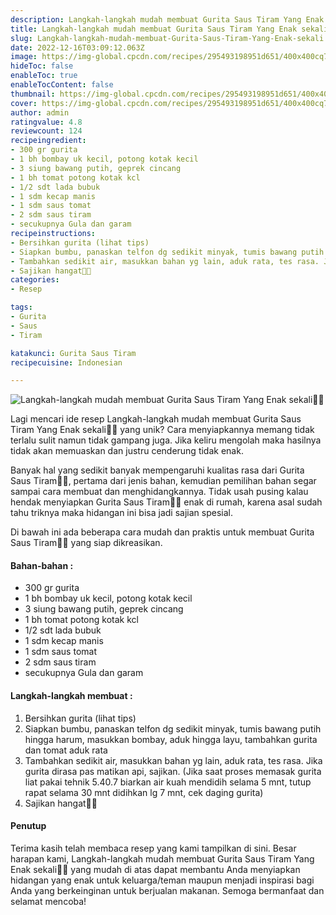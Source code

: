 ```yaml
---
description: Langkah-langkah mudah membuat Gurita Saus Tiram Yang Enak sekali"
title: Langkah-langkah mudah membuat Gurita Saus Tiram Yang Enak sekali
slug: Langkah-langkah-mudah-membuat-Gurita-Saus-Tiram-Yang-Enak-sekali
date: 2022-12-16T03:09:12.063Z
image: https://img-global.cpcdn.com/recipes/295493198951d651/400x400cq70/photo.jpg
hideToc: false
enableToc: true
enableTocContent: false
thumbnail: https://img-global.cpcdn.com/recipes/295493198951d651/400x400cq70/photo.jpg
cover: https://img-global.cpcdn.com/recipes/295493198951d651/400x400cq70/photo.jpg
author: admin
ratingvalue: 4.8
reviewcount: 124
recipeingredient:
- 300 gr gurita
- 1 bh bombay uk kecil, potong kotak kecil
- 3 siung bawang putih, geprek cincang
- 1 bh tomat potong kotak kcl
- 1/2 sdt lada bubuk
- 1 sdm kecap manis
- 1 sdm saus tomat
- 2 sdm saus tiram
- secukupnya Gula dan garam
recipeinstructions:
- Bersihkan gurita (lihat tips)
- Siapkan bumbu, panaskan telfon dg sedikit minyak, tumis bawang putih hingga harum, masukkan bombay, aduk hingga layu, tambahkan gurita dan tomat aduk rata
- Tambahkan sedikit air, masukkan bahan yg lain, aduk rata, tes rasa. Jika gurita dirasa pas matikan api, sajikan. (Jika saat proses memasak gurita liat pakai tehnik 5.40.7 biarkan air kuah mendidih selama 5 mnt, tutup rapat selama 30 mnt didihkan lg 7 mnt, cek daging gurita)
- Sajikan hangat🌹🌹
categories:
- Resep

tags:
- Gurita
- Saus
- Tiram

katakunci: Gurita Saus Tiram
recipecuisine: Indonesian

---
```


![Langkah-langkah mudah membuat Gurita Saus Tiram Yang Enak sekali👩‍🍳](https://img-global.cpcdn.com/recipes/295493198951d651/400x400cq70/photo.jpg)

Lagi mencari ide resep Langkah-langkah mudah membuat Gurita Saus Tiram Yang Enak sekali👩‍🍳 yang unik? Cara menyiapkannya memang tidak terlalu sulit namun tidak gampang juga. Jika keliru mengolah maka hasilnya tidak akan memuaskan dan justru cenderung tidak enak.

Banyak hal yang sedikit banyak mempengaruhi kualitas rasa dari Gurita Saus Tiram👩‍🍳, pertama dari jenis bahan, kemudian pemilihan bahan segar sampai cara membuat dan menghidangkannya. Tidak usah pusing kalau hendak menyiapkan Gurita Saus Tiram👩‍🍳 enak di rumah, karena asal sudah tahu triknya maka hidangan ini bisa jadi sajian spesial.

Di bawah ini ada beberapa cara mudah dan praktis untuk membuat Gurita Saus Tiram👩‍🍳 yang siap dikreasikan.

<!--inarticleads1-->

#### Bahan-bahan :

- 300 gr gurita
- 1 bh bombay uk kecil, potong kotak kecil
- 3 siung bawang putih, geprek cincang
- 1 bh tomat potong kotak kcl
- 1/2 sdt lada bubuk
- 1 sdm kecap manis
- 1 sdm saus tomat
- 2 sdm saus tiram
- secukupnya Gula dan garam

<!--inarticleads2-->

#### Langkah-langkah membuat :

1. Bersihkan gurita (lihat tips)
1. Siapkan bumbu, panaskan telfon dg sedikit minyak, tumis bawang putih hingga harum, masukkan bombay, aduk hingga layu, tambahkan gurita dan tomat aduk rata
1. Tambahkan sedikit air, masukkan bahan yg lain, aduk rata, tes rasa. Jika gurita dirasa pas matikan api, sajikan. (Jika saat proses memasak gurita liat pakai tehnik 5.40.7 biarkan air kuah mendidih selama 5 mnt, tutup rapat selama 30 mnt didihkan lg 7 mnt, cek daging gurita)
1. Sajikan hangat🌹🌹

#### Penutup

Terima kasih telah membaca resep yang kami tampilkan di sini. Besar harapan kami, Langkah-langkah mudah membuat Gurita Saus Tiram Yang Enak sekali👩‍🍳 yang mudah di atas dapat membantu Anda menyiapkan hidangan yang enak untuk keluarga/teman maupun menjadi inspirasi bagi Anda yang berkeinginan untuk berjualan makanan. Semoga bermanfaat dan selamat mencoba!